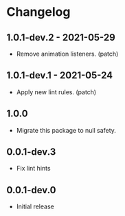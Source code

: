 # Changelog

## 1.0.1-dev.2 - 2021-05-29

* Remove animation listeners. (patch)

## 1.0.1-dev.1 - 2021-05-24

* Apply new lint rules. (patch)

## 1.0.0

* Migrate this package to null safety.

## 0.0.1-dev.3

* Fix lint hints

## 0.0.1-dev.0

* Initial release
